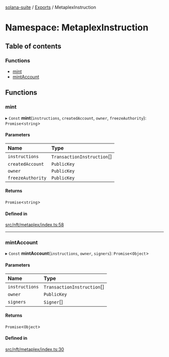 [solana-suite](../README.md) / [Exports](../modules.md) / MetaplexInstruction

# Namespace: MetaplexInstruction

## Table of contents

### Functions

- [mint](MetaplexInstruction.md#mint)
- [mintAccount](MetaplexInstruction.md#mintaccount)

## Functions

### mint

▸ `Const` **mint**(`instructions`, `createdAccount`, `owner`, `freezeAuthority`): `Promise`<`string`\>

#### Parameters

| Name | Type |
| :------ | :------ |
| `instructions` | `TransactionInstruction`[] |
| `createdAccount` | `PublicKey` |
| `owner` | `PublicKey` |
| `freezeAuthority` | `PublicKey` |

#### Returns

`Promise`<`string`\>

#### Defined in

[src/nft/metaplex/index.ts:58](https://github.com/fukaoi/solana-suite/blob/62f455f/src/nft/metaplex/index.ts#L58)

___

### mintAccount

▸ `Const` **mintAccount**(`instructions`, `owner`, `signers`): `Promise`<`Object`\>

#### Parameters

| Name | Type |
| :------ | :------ |
| `instructions` | `TransactionInstruction`[] |
| `owner` | `PublicKey` |
| `signers` | `Signer`[] |

#### Returns

`Promise`<`Object`\>

#### Defined in

[src/nft/metaplex/index.ts:30](https://github.com/fukaoi/solana-suite/blob/62f455f/src/nft/metaplex/index.ts#L30)
